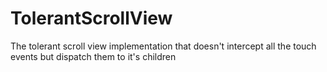 TolerantScrollView
==================

The tolerant scroll view implementation that doesn't intercept all the touch events but dispatch them to it's children